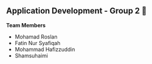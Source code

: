 ## Application Development - Group 2 👋

**Team Members**
- Mohamad Roslan
- Fatin Nur Syafiqah
- Mohammad Hafizzuddin
- Shamsuhaimi
